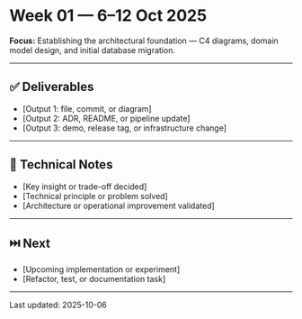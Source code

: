 # Week 01 — 6–12 Oct 2025
**Focus:** Establishing the architectural foundation — C4 diagrams, domain model design, and initial database migration.


---

## ✅ Deliverables
- [Output 1: file, commit, or diagram]
- [Output 2: ADR, README, or pipeline update]
- [Output 3: demo, release tag, or infrastructure change]

---

## 📝 Technical Notes
- [Key insight or trade-off decided]
- [Technical principle or problem solved]
- [Architecture or operational improvement validated]

---

## ⏭️ Next
- [Upcoming implementation or experiment]
- [Refactor, test, or documentation task]

---
Last updated: 2025-10-06